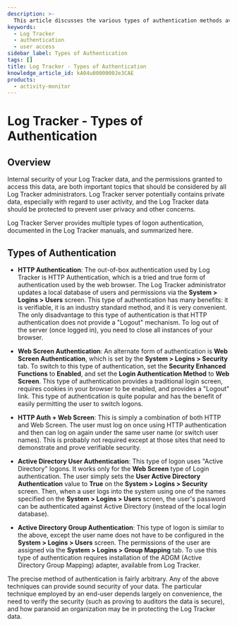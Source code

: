 ```yaml
---
description: >-
  This article discusses the various types of authentication methods available in Log Tracker, emphasizing their importance for data security and user access management.
keywords:
  - Log Tracker
  - authentication
  - user access
sidebar_label: Types of Authentication
tags: []
title: Log Tracker - Types of Authentication
knowledge_article_id: kA04u0000000Je3CAE
products:
  - activity-monitor
---
```


# Log Tracker - Types of Authentication

## Overview

Internal security of your Log Tracker data, and the permissions granted to access this data, are both important topics that should be considered by all Log Tracker administrators. Log Tracker server potentially contains private data, especially with regard to user activity, and the Log Tracker data should be protected to prevent user privacy and other concerns.

Log Tracker Server provides multiple types of logon authentication, documented in the Log Tracker manuals, and summarized here.

## Types of Authentication

- **HTTP Authentication**: The out-of-box authentication used by Log Tracker is HTTP Authentication, which is a tried and true form of authentication used by the web browser. The Log Tracker administrator updates a local database of users and permissions via the **System > Logins > Users** screen. This type of authentication has many benefits: it is verifiable, it is an industry standard method, and it is very convenient. The only disadvantage to this type of authentication is that HTTP authentication does not provide a "Logout" mechanism. To log out of the server (once logged in), you need to close all instances of your browser.

- **Web Screen Authentication**: An alternate form of authentication is **Web Screen Authentication**, which is set by the **System > Logins > Security** tab. To switch to this type of authentication, set the **Security Enhanced Functions** to **Enabled**, and set the **Login Authentication Method** to **Web Screen**. This type of authentication provides a traditional login screen, requires cookies in your browser to be enabled, and provides a "Logout" link. This type of authentication is quite popular and has the benefit of easily permitting the user to switch logons.

- **HTTP Auth + Web Screen**: This is simply a combination of both HTTP and Web Screen. The user must log on once using HTTP authentication and then can log on again under the same user name (or switch user names). This is probably not required except at those sites that need to demonstrate and prove verifiable security.

- **Active Directory User Authentication**: This type of logon uses "Active Directory" logons. It works only for the **Web Screen** type of Login authentication. The user simply sets the **User Active Directory Authentication** value to **True** on the **System > Logins > Security** screen. Then, when a user logs into the system using one of the names specified on the **System > Logins > Users** screen, the user's password can be authenticated against Active Directory (instead of the local login database).

- **Active Directory Group Authentication**: This type of logon is similar to the above, except the user name does not have to be configured in the **System > Logins > Users** screen. The permissions of the user are assigned via the **System > Logins > Group Mapping** tab. To use this type of authentication requires installation of the ADGM (Active Directory Group Mapping) adapter, available from Log Tracker.

The precise method of authentication is fairly arbitrary. Any of the above techniques can provide sound security of your data. The particular technique employed by an end-user depends largely on convenience, the need to verify the security (such as proving to auditors the data is secure), and how paranoid an organization may be in protecting the Log Tracker data.